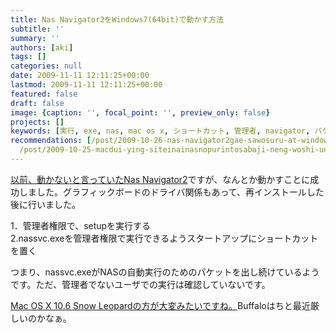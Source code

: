 ```yaml
---
title: Nas Navigator2をWindows7(64bit)で動かす方法
subtitle: ''
summary: ''
authors: [aki]
tags: []
categories: null
date: 2009-11-11 12:11:25+00:00
lastmod: 2009-11-11 12:11:25+00:00
featured: false
draft: false
image: {caption: '', focal_point: '', preview_only: false}
projects: []
keywords: [実行, exe, nas, mac os x, ショートカット, 管理者, navigator, パケット, スタートアップ, setup]
recommendations: [/post/2009-10-26-nas-navigator2gae-sawosuru-at-windows7-64bit/,
  /post/2009-10-25-macdui-ying-siteinainasnopurintosabaji-neng-woshi-uniha/, /post/2009-05-16-apple-storegawell-back-soonni-dot-dot-dot/]
---
```


[以前、動かないと言っていたNas Navigator2](https://chezo.uno/post/2009-10-26-nas-navigator2gae-sawosuru-at-windows7-64bit/)ですが、なんとか動かすことに成功しました。グラフィックボードのドライバ関係もあって、再インストールした後に行いました。

1．管理者権限で、setupを実行する  
2.nassvc.exeを管理者権限で実行できるようスタートアップにショートカットを置く

つまり、nassvc.exeがNASの自動実行のためのパケットを出し続けているようです。ただ、管理者でないユーザでの実行は確認していないです。

[Mac OS X 10.6 Snow Leopardの方が大変みたいですね。](http://d.hatena.ne.jp/tadamesi/20090913/p2)Buffaloはちと最近厳しいのかなぁ。


